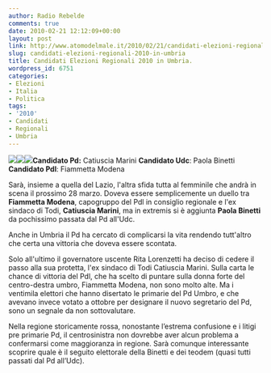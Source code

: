 ```yaml
---
author: Radio Rebelde
comments: true
date: 2010-02-21 12:12:09+00:00
layout: post
link: http://www.atomodelmale.it/2010/02/21/candidati-elezioni-regionali-2010-in-umbria/
slug: candidati-elezioni-regionali-2010-in-umbria
title: Candidati Elezioni Regionali 2010 in Umbria.
wordpress_id: 6751
categories:
- Elezioni
- Italia
- Politica
tags:
- '2010'
- Candidati
- Regionali
- Umbria
---
```


**![](http://www.atomodelmale.it/wp-content/uploads/2010/02/catiuscia-marini110.jpg)![](http://www.atomodelmale.it/wp-content/uploads/2010/02/binetti_01-300x227.jpg)![](http://www.atomodelmale.it/wp-content/uploads/2010/02/fiammetta-modena110.jpg)Candidato Pd:** Catiuscia Marini
**Candidato Udc**: Paola Binetti
**Candidato Pdl**: Fiammetta Modena

Sarà, insieme a quella del Lazio, l'altra sfida tutta al femminile che andrà in scena il prossimo 28 marzo. Doveva essere semplicemente un duello tra  **Fiammetta Modena**, capogruppo del Pdl in consiglio regionale e l'ex sindaco di Todi, **Catiuscia Marini**, ma in extremis si è aggiunta **Paola Binetti** da pochissimo passata dal Pd all'Udc.

Anche in Umbria il Pd ha cercato di complicarsi la vita rendendo tutt'altro che certa una vittoria che doveva essere scontata.<!-- more -->



Solo all'ultimo il governatore uscente Rita Lorenzetti ha deciso di cedere il passo alla sua protetta, l'ex sindaco di Todi Catiuscia Marini. Sulla carta le chance di vittoria del Pdl, che ha scelto di puntare sulla donna forte del centro-destra umbro, Fiammetta Modena, non sono molto alte. Ma i ventimila elettori che hanno disertato le primarie del Pd Umbro, e che avevano invece votato a ottobre per designare il nuovo segretario del Pd, sono un segnale da non sottovalutare.

Nella regione storicamente rossa, nonostante l’estrema confusione e i litigi pre primarie Pd, il centrosinistra non dovrebbe aver alcun problema a confermarsi come maggioranza in regione. Sarà comunque interessante scoprire quale è il seguito elettorale della Binetti e dei teodem (quasi tutti passati dal Pd all’Udc).
